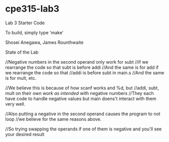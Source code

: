 # cpe315-lab3
Lab 3 Starter Code

To build, simply type 'make'

Shosei Anegawa, James Rounthwaite

State of the Lab


//Negative numbers in the second operand only work for subt
//if we rearrange the code so that subt is before addi
//And the same is for add if we rearrange the code so that 
//addi is before subt in main.s 
//And the same is for mult, etc. 

//We believe this is because of how scanf works and %d, but
//addi, subt, mult on their own *work as intended* with negative numbers
//They each have code to handle negative values but main doens't interact with them very well. 

//Also putting a negative in the second operand causes the program to not loop
//we believe for the same reasons above. 

//So trying swapping the operands if one of them is negative and you'll see your desired result
